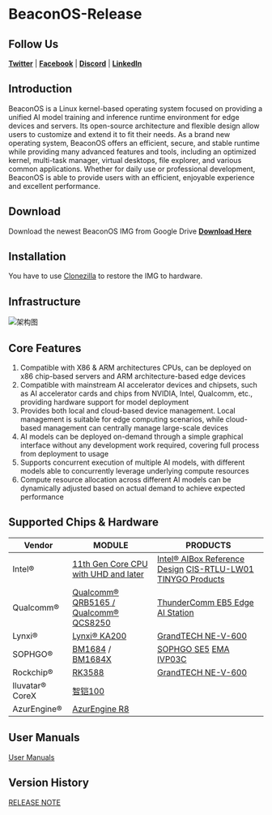 # BeaconOS-Release

## Follow Us
[**Twitter**](http://twitter.com/yuntuwisevision) | [**Facebook**](https://www.facebook.com/YTWiseVision/) | [**Discord**](https://discord.gg/XvTZQgYY) | [**LinkedIn**](https://cn.linkedin.com/company/ytwisevision)

## Introduction
BeaconOS is a Linux kernel-based operating system focused on providing a unified AI model training and inference runtime environment for edge devices and servers. Its open-source architecture and flexible design allow users to customize and extend it to fit their needs. As a brand new operating system, BeaconOS offers an efficient, secure, and stable runtime while providing many advanced features and tools, including an optimized kernel, multi-task manager, virtual desktops, file explorer, and various common applications. Whether for daily use or professional development, BeaconOS is able to provide users with an efficient, enjoyable experience and excellent performance.

## Download
Download the newest BeaconOS IMG from Google Drive
[**Download Here**](https://drive.google.com/drive/folders/1-06uuwvtTiPC9eH4FoVz26fknRdzZcFx?usp=sharing)

## Installation
You have to use [Clonezilla](https://clonezilla.org) to restore the IMG to hardware.

## Infrastructure
![架构图](https://github.com/YuntuWiseVision/BeaconOS-Release/assets/148029179/534ee924-7032-4511-89b7-c833513459e0)

## Core Features
1. Compatible with X86 & ARM architectures CPUs, can be deployed on x86 chip-based servers and ARM architecture-based edge devices  
2. Compatible with mainstream AI accelerator devices and chipsets, such as AI accelerator cards and chips from NVIDIA, Intel, Qualcomm, etc., providing hardware support for model deployment
3. Provides both local and cloud-based device management. Local management is suitable for edge computing scenarios, while cloud-based management can centrally manage large-scale devices
4. AI models can be deployed on-demand through a simple graphical interface without any development work required, covering full process from deployment to usage
5. Supports concurrent execution of multiple AI models, with different models able to concurrently leverage underlying compute resources  
6. Compute resource allocation across different AI models can be dynamically adjusted based on actual demand to achieve expected performance

## Supported Chips & Hardware
| Vendor | MODULE | PRODUCTS |
| --- | --- | --- |
| Intel® | [11th Gen Core CPU with UHD and later](https://www.intel.com/content/www/us/en/products/platforms/details/tiger-lake-up3.html) |  [Intel® AIBox Reference Design](https://www.intel.cn/content/www/cn/zh/internet-of-things/ai-computing-box-reference-design-video.html) [CIS-RTLU-LW01](https://www.spestech.com/product/detail/post-44.html) [TINYGO Products](https://www.tinygo.com.cn/product?categoryNo=1129740108)|
| Qualcomm® | [Qualcomm® QRB5165 / Qualcomm® QCS8250](https://www.qualcomm.com/content/dam/qcomm-martech/dm-assets/documents/qrb5165-soc-product-brief_87-28730-1-b.pdf) | [ThunderComm EB5 Edge AI Station](https://www.thundercomm.com/product/eb5-edge-ai-box/)  |
| Lynxi® | [Lynxi® KA200](https://lynxi.com/lq2001/18.html) | [GrandTECH NE-V-600](https://www.edgevision.asia/#/device/details?pk_equipment_display=2b93fa1a-6c98-11ee-bb40-0242ac76006a)  |
| SOPHGO® | [BM1684](https://www.sophgo.com/product/introduce/bm1684.html) / [BM1684X](https://www.sophgo.com/product/introduce/bm1684x.html) | [SOPHGO SE5](https://www.sophgo.com/product/introduce/se5.html)  [EMA IVP03C](https://www.ema-tech.com/ProductDetail/9477810.html) |
| Rockchip® | [RK3588](https://www.rock-chips.com/a/cn/product/RK35xilie/2022/0926/1656.html) | [GrandTECH NE-V-600](https://www.edgevision.asia/#/device/details?pk_equipment_display=2b93fa1a-6c98-11ee-bb40-0242ac76006a)  |
| Iluvatar® CoreX | [智铠100](https://www.iluvatar.com/productDetails?fullCode=cpjs-yj-tlxltt-zk100) |     |
| AzurEngine® | [AzurEngine R8](http://www.azurengine.cn/?page_id=490) |     |

## User Manuals
[User Manuals](https://github.com/YuntuWiseVision/BeaconOS-Release/blob/a3a9f5fa5967b7eedbb2b56d6f4f79f418aff852/USERMANUAL.MD)

## Version History
[RELEASE NOTE](https://github.com/YuntuWiseVision/BeaconOS-Release/blob/0e5904a0dcb3d2351627cb0d8dff1cf860a48d25/Release%20Note.md)

